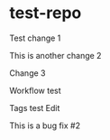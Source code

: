 # test-repo

Test change 1

This is another change 2

Change 3

Workflow test

Tags test
Edit

This is a bug fix #2